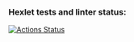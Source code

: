 ### Hexlet tests and linter status:
[![Actions Status](https://github.com/denisoviziz/frontend-project-lvl1/workflows/hexlet-check/badge.svg)](https://github.com/denisoviziz/frontend-project-lvl1/actions)